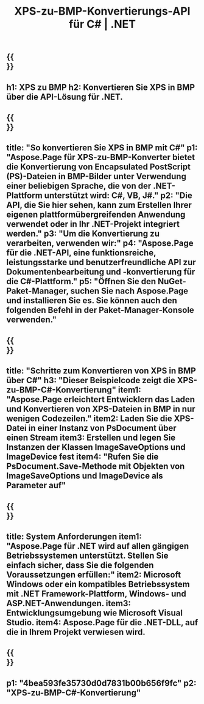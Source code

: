﻿---
translation: true
template: /_templates/_conversion-child-net.md
title: XPS-zu-BMP-Konvertierungs-API für C# |  .NET
url: /net/conversion/xps-to-bmp/
description: Beispielcode für die Umwandlung von XPS in BMP C#. Verwenden Sie den API-Beispielcode für die Batch-Konvertierung von XPS-Dateien in BMP innerhalb von VB.NET, Asp.NET oder einer beliebigen .NET-basierten Anwendung.
informat: XPS
outformat: BMP
otherformats: XPS EPS
---

{{<section banner>}}
---
h1: XPS zu BMP
h2: Konvertieren Sie XPS in BMP über die API-Lösung für .NET.
---

{{<section overview>}}
---
title: "So konvertieren Sie XPS in BMP mit C#"
p1: "Aspose.Page für XPS-zu-BMP-Konverter bietet die Konvertierung von Encapsulated PostScript (PS)-Dateien in BMP-Bilder unter Verwendung einer beliebigen Sprache, die von der .NET-Plattform unterstützt wird: C#, VB, J#."
p2: "Die API, die Sie hier sehen, kann zum Erstellen Ihrer eigenen plattformübergreifenden Anwendung verwendet oder in Ihr .NET-Projekt integriert werden."
p3: "Um die Konvertierung zu verarbeiten, verwenden wir:"
p4: "Aspose.Page für die .NET-API, eine funktionsreiche, leistungsstarke und benutzerfreundliche API zur Dokumentenbearbeitung und -konvertierung für die C#-Plattform."
p5: "Öffnen Sie den NuGet-Paket-Manager, suchen Sie nach Aspose.Page und installieren Sie es. Sie können auch den folgenden Befehl in der Paket-Manager-Konsole verwenden."
---

{{<section feature1>}}
---
title: "Schritte zum Konvertieren von XPS in BMP über C#"
h3: "Dieser Beispielcode zeigt die XPS-zu-BMP-C#-Konvertierung"
item1: "Aspose.Page erleichtert Entwicklern das Laden und Konvertieren von XPS-Dateien in BMP in nur wenigen Codezeilen."
item2: Laden Sie die XPS-Datei in einer Instanz von PsDocument über einen Stream
item3: Erstellen und legen Sie Instanzen der Klassen ImageSaveOptions und ImageDevice fest
item4: "Rufen Sie die PsDocument.Save-Methode mit Objekten von ImageSaveOptions und ImageDevice als Parameter auf"
---

{{<section feature2>}}
---
title: System Anforderungen
item1: "Aspose.Page für .NET wird auf allen gängigen Betriebssystemen unterstützt. Stellen Sie einfach sicher, dass Sie die folgenden Voraussetzungen erfüllen:"
item2: Microsoft Windows oder ein kompatibles Betriebssystem mit .NET Framework-Plattform, Windows- und ASP.NET-Anwendungen.
item3: Entwicklungsumgebung wie Microsoft Visual Studio.
item4: Aspose.Page für die .NET-DLL, auf die in Ihrem Projekt verwiesen wird.
---

{{<section gist>}}
---
p1: "4bea593fe35730d0d7831b00b656f9fc"
p2: "XPS-zu-BMP-C#-Konvertierung"
---
